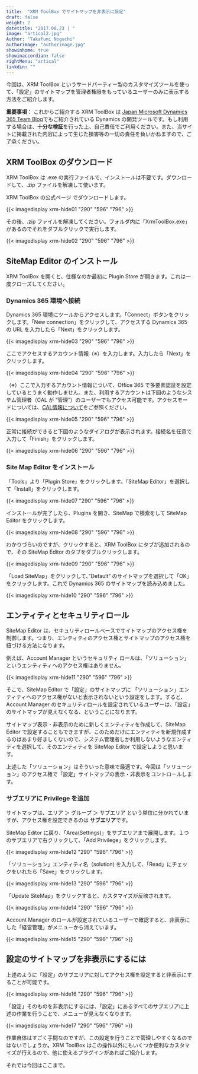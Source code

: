 ```yaml
---
title:  "XRM ToolBox でサイトマップを非表示に設定"
draft: false
weight: 2
datetitle: "2017.08.23 | "
image: "artical2.jpg"
Author: "Takafumi Noguchi"
authorimage: "authorimage.jpg"
showinhome: true
showinaccordian: false
rightMenu: "artical"
linkdin: ""
---
```

<!-- Intro  -->
 今回は、XRM ToolBox というサードパーティー製のカスタマイズツールを使って、「設定」のサイトマップを管理者権限をもっているユーザーのみに表示する方法をご紹介します。

**重要事項：** これからご紹介する XRM ToolBox は [ Japan Microsoft Dynamics 365 Team Blog](https://blogs.msdn.microsoft.com/crmjapan/2014/05/19/dynamics-crm-20112013/)でもご紹介されている Dynamics の開発ツールです。もし利用する場合は、**十分な検証**を行った上、自己責任でご利用ください。また、当サイトに掲載された内容によって生じた損害等の一切の責任を負いかねますので、ご了承ください。


## XRM ToolBox のダウンロード
XRM ToolBox は .exe の実行ファイルで、インストールは不要です。ダウンロードして、.zip ファイルを解凍して使います。    

XRM ToolBox の公式ページ でダウンロードします。

<!-- Image= xrm-hide01.png -->
{{< imagedisplay xrm-hide01 "290" "596" "796" >}}


その後、.zip ファイルを解凍してください。フォルダ内に「XrmToolBox.exe」があるのでそれをダブルクリックで実行します。
<!-- Image= xrm-hide02.png -->
{{< imagedisplay xrm-hide02 "290" "596" "796" >}}


## SiteMap Editor のインストール
XRM ToolBox を開くと、仕様なのか最初に Plugin Store が開きます。これは一度クローズしてください。

### Dynamics 365 環境へ接続
Dynamics 365 環境にツールからアクセスします。「Connect」ボタンをクリックします。「New connection」をクリックして、アクセスする Dynamics 365 の URL を入力したら「Next」をクリックします。
<!-- Image= xrm-hide03.png -->
{{< imagedisplay xrm-hide03 "290" "596" "796" >}}


ここでアクセスするアカウント情報（※）を入力します。入力したら「Next」をクリックします。
<!-- Image= xrm-hide04.png -->
{{< imagedisplay xrm-hide04 "290" "596" "796" >}}


（※）ここで入力するアカウント情報について、Office 365 で多要素認証を設定しているとうまく動作しません。また、利用するアカウントは下図のようなシステム管理者（CAL が “管理”）のユーザーでもアクセス可能です。アクセスモードについては、[CAL情報について]()をご参照ください。
<!-- Image= xrm-hide05.png -->
{{< imagedisplay xrm-hide05 "290" "596" "796" >}}

正常に接続ができると下図のようなダイアログが表示されます。接続名を任意で入力して「Finish」をクリックします。
<!-- Image= xrm-hide06.png -->
{{< imagedisplay xrm-hide06 "290" "596" "796" >}}


### Site Map Editor をインストール
「Tools」より「Plugin Store」をクリックします。「SiteMap Editor」を選択して「Install」をクリックします。
<!-- Image= xrm-hide07.png -->
{{< imagedisplay xrm-hide07 "290" "596" "796" >}}


インストールが完了したら、Plugins を開き、SiteMap で検索をして SiteMap Editor をクリックします。
<!-- Image= xrm-hide08.png -->
{{< imagedisplay xrm-hide08 "290" "596" "796" >}}


わかりづらいのですが、クリックすると、XRM ToolBox にタブが追加されるので、その SiteMap Editor のタブをダブルクリックします。
<!-- Image= xrm-hide09.png -->
{{< imagedisplay xrm-hide09 "290" "596" "796" >}}


「Load SiteMap」をクリックして、”Default” のサイトマップを選択して「OK」をクリックします。これで Dynamics 365 のサイトマップを読み込めました。
<!-- Image= xrm-hide10.png -->
{{< imagedisplay xrm-hide10 "290" "596" "796" >}}


## エンティティとセキュリティロール
SiteMap Editor は、セキュリティロールベースでサイトマップのアクセス権を制御します。つまり、エンティティのアクセス権とサイトマップのアクセス権を紐づける方法になります。

例えば、Account Manager というセキュリティ ロールは、「ソリューション」というエンティティへのアクセス権はありません。
<!-- Image= xrm-hide11.png -->
{{< imagedisplay xrm-hide11 "290" "596" "796" >}}


そこで、SiteMap Editor で「設定」のサイトマップに 「ソリューション」エンティティへのアクセス権がないと表示されないという設定をします。すると、Account Manager  のセキュリティロールを設定されているユーザーは、「設定」のサイトマップが見えなくなる、ということになります。

サイトマップ表示・非表示のために新しくエンティティを作成して、SiteMap Editor で設定することもできますが、このためだけにエンティティを新規作成するのはあまり好ましくないので、システム管理者しか利用しないようなエンティティを選択して、そのエンティティを SiteMap Editor で設定しようと思います。

上述した「ソリューション」はそういった意味で最適です。今回は「ソリューション」のアクセス権で「設定」サイトマップの表示・非表示をコントロールします。
### サブエリアに Privilege を追加

サイトマップは、エリア ＞ グループ ＞ サブエリア という単位に分かれていますが、アクセス権を設定できるのは **サブエリア**です。

SiteMap Editor に戻り、「Area(Settings)」をサブエリアまで展開します。１つのサブエリアで右クリックして、「Add Privilege」をクリックします。
<!-- Image= xrm-hide12.png -->
{{< imagedisplay xrm-hide12 "290" "596" "796" >}}


「ソリューション」エンティティ名（solution) を入力して、「Read」にチェックをいれたら「Save」をクリックします。
<!-- Image= xrm-hide13.png -->
{{< imagedisplay xrm-hide13 "290" "596" "796" >}}

「Update SiteMap」をクリックすると、カスタマイズが反映されます。
<!-- Image= xrm-hide14.png -->
{{< imagedisplay xrm-hide14 "290" "596" "796" >}}


Account Manager のロールが設定されているユーザーで確認すると、非表示にした「経営管理」がメニューから消えています。
<!-- Image= xrm-hide15.png -->
{{< imagedisplay xrm-hide15 "290" "596" "796" >}}


## 設定のサイトマップを非表示にするには
上述のように「設定」のサブエリアに対してアクセス権を設定すると非表示にすることが可能です。
<!-- Image- xrm-hide16.png -->
{{< imagedisplay xrm-hide16 "290" "596" "796" >}}


「設定」そのものを非表示にするには、「設定」にあるすべてのサブエリアに上述の作業を行うことで、メニューが見えなくなります。

<!-- Image= xrm-hide17.png -->
{{< imagedisplay xrm-hide17 "290" "596" "796" >}}


作業自体はすごく手間なのですが、この設定を行うことで管理しやすくなるのではないでしょうか。XRM ToolBox はこの操作以外にもいくつか便利なカスタマイズが行えるので、他に使えるプラグインがあればご紹介します。

それでは今回はここまで。     
&nbsp;